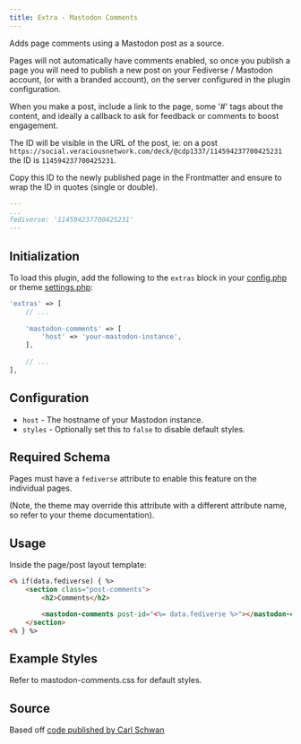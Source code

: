 ```yaml
---
title: Extra - Mastodon Comments
---
```


Adds page comments using a Mastodon post as a source.

Pages will not automatically have comments enabled, so once you publish a page you will
need to publish a new post on your Fediverse / Mastodon account, (or with a branded account),
on the server configured in the plugin configuration.

When you make a post, include a link to the page, some '#' tags about the content, 
and ideally a callback to ask for feedback or comments to boost engagement.

The ID will be visible in the URL of the post, ie:
on a post `https://social.veraciousnetwork.com/deck/@cdp1337/114594237700425231`
the ID is `114594237700425231`.

Copy this ID to the newly published page in the Frontmatter and ensure to wrap the ID in quotes
(single or double).

```yaml
---
...
fediverse: '114594237700425231'
---
```

## Initialization

To load this plugin, add the following to the `extras` block in your
[config.php](https://markdownmaster.com/docs/site-configuration.html) or
theme [settings.php](https://markdownmaster.com/docs/theme-development.html):

```php
'extras' => [
    // ...
    
    'mastodon-comments' => [
        'host' => 'your-mastodon-instance',
    ],
    
    // ...
],
```


## Configuration

- `host` - The hostname of your Mastodon instance.
- `styles` - Optionally set this to `false` to disable default styles.


## Required Schema

Pages must have a `fediverse` attribute to enable this feature on the individual pages.

(Note, the theme may override this attribute with a different attribute name, so refer to your theme documentation).

## Usage

Inside the page/post layout template:

```html
<% if(data.fediverse) { %>
    <section class="post-comments">
        <h2>Comments</h2>

        <mastodon-comments post-id="<%= data.fediverse %>"></mastodon-comments>
    </section>
<% } %>
```

## Example Styles

Refer to mastodon-comments.css for default styles.

## Source

Based off [code published by Carl Schwan](https://carlschwan.eu/2020/12/29/adding-comments-to-your-static-blog-with-mastodon/)
